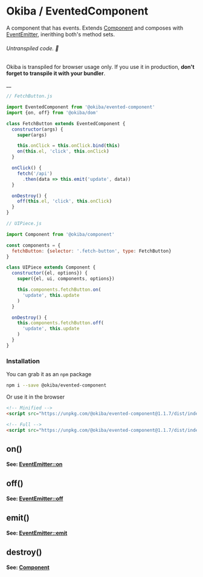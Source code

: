 

# Okiba / EventedComponent
A component that has events.
Extends [Component](https://github.com/okiba-gang/okiba/tree/master/packages/component) and
composes with [EventEmitter](https://github.com/okiba-gang/okiba/tree/master/packages/event-emitter),
inerithing both's method sets.


###### Untranspiled code. 🛑

Okiba is transpiled for browser usage only. If you use it in production, **don't forget to transpile it with your bundler**.

__



```javascript
// FetchButton.js

import EventedComponent from '@okiba/evented-component'
import {on, off} from '@okiba/dom'

class FetchButton extends EventedComponent {
  constructor(args) {
    super(args)

    this.onClick = this.onClick.bind(this)
    on(this.el, 'click', this.onClick)
  }

  onClick() {
    fetch('/api')
      .then(data => this.emit('update', data))
  }

  onDestroy() {
    off(this.el, 'click', this.onClick)
  }
}
```

```javascript
// UIPiece.js

import Component from '@okiba/component'

const components = {
  fetchButton: {selector: '.fetch-button', type: FetchButton}
}

class UIPiece extends Component {
  constructor({el, options}) {
    super({el, ui, components, options})

    this.components.fetchButton.on(
      'update', this.update
    )
  }

  onDestroy() {
    this.components.fetchButton.off(
      'update', this.update
    )
  }
}
```



### Installation

You can grab it as an `npm` package
```bash
npm i --save @okiba/evented-component
```

Or use it in the browser
```html
<!-- Minified -->
<script src="https://unpkg.com/@okiba/evented-component@1.1.7/dist/index.min.js"></script>

<!-- Full -->
<script src="https://unpkg.com/@okiba/evented-component@1.1.7/dist/index.js"></script>
```




## on()







#### See: [EventEmitter::on](https://github.com/okiba-gang/okiba/tree/master/packages/event-emitter#emitname-data)







## off()







#### See: [EventEmitter::off](https://github.com/okiba-gang/okiba/tree/master/packages/event-emitter##offname-handler)







## emit()







#### See: [EventEmitter::emit](https://github.com/okiba-gang/okiba/tree/master/packages/event-emitter#emitname-data)







## destroy()







#### See: [Component](https://github.com/okiba-gang/okiba/tree/master/packages/component#destroy)






